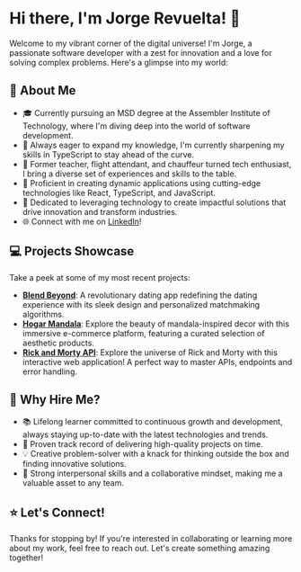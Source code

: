 # Hi there, I'm Jorge Revuelta! 👋

Welcome to my vibrant corner of the digital universe! I'm Jorge, a passionate software developer with a zest for innovation and a love for solving complex problems. Here's a glimpse into my world:

## 🚀 About Me

- 🎓 Currently pursuing an MSD degree at the Assembler Institute of Technology, where I'm diving deep into the world of software development.
- 🌱 Always eager to expand my knowledge, I'm currently sharpening my skills in TypeScript to stay ahead of the curve.
- 🎨 Former teacher, flight attendant, and chauffeur turned tech enthusiast, I bring a diverse set of experiences and skills to the table.
- 💼 Proficient in creating dynamic applications using cutting-edge technologies like React, TypeScript, and JavaScript.
- 🌟 Dedicated to leveraging technology to create impactful solutions that drive innovation and transform industries.
- 🌐 Connect with me on [LinkedIn](https://www.linkedin.com/in/jorge-revuelta/)!

## 💻 Projects Showcase

Take a peek at some of my most recent projects:

- **[Blend Beyond](https://github.com/trat944/BlendBeyond)**: A revolutionary dating app redefining the dating experience with its sleek design and personalized matchmaking algorithms.
- **[Hogar Mandala](https://github.com/trat944/react-eCommerce)**: Explore the beauty of mandala-inspired decor with this immersive e-commerce platform, featuring a curated selection of aesthetic products.
- **[Rick and Morty API](https://github.com/trat944/rickandmorty)**: Explore the universe of Rick and Morty with this interactive web application! A perfect way to master APIs, endpoints and error handling.

## 🌟 Why Hire Me?

- 📚 Lifelong learner committed to continuous growth and development, always staying up-to-date with the latest technologies and trends.
- 🚀 Proven track record of delivering high-quality projects on time.
- 💡 Creative problem-solver with a knack for thinking outside the box and finding innovative solutions.
- 🤝 Strong interpersonal skills and a collaborative mindset, making me a valuable asset to any team.

## ⭐️ Let's Connect!

Thanks for stopping by! If you're interested in collaborating or learning more about my work, feel free to reach out. Let's create something amazing together!


